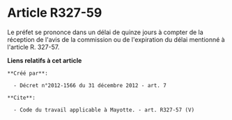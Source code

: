 # Article R327-59

Le préfet se prononce dans un délai de quinze jours à compter de la réception de l'avis de la commission ou de l'expiration
du délai mentionné à l'article R. 327-57.

**Liens relatifs à cet article**

	**Créé par**:

	  - Décret n°2012-1566 du 31 décembre 2012 - art. 7

	**Cite**:

	  - Code du travail applicable à Mayotte. - art. R327-57 (V)
